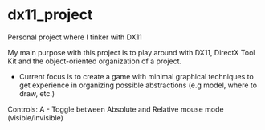 # dx11_project
Personal project where I tinker with DX11

My main purpose with this project is to play around with DX11, DirectX Tool Kit and the object-oriented organization of a project.

- Current focus is to create a game with minimal graphical techniques to get experience in organizing possible abstractions (e.g model, where to draw, etc.)


Controls:
A - Toggle between Absolute and Relative mouse mode (visible/invisible)
